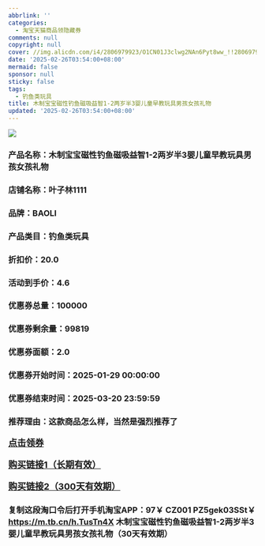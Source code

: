 ```yaml
---
abbrlink: ''
categories:
  - 淘宝天猫商品领隐藏券
comments: null
copyright: null
cover: //img.alicdn.com/i4/2806979923/O1CN01J3clwg2NAn6Pyt8ww_!!2806979923.jpg
date: '2025-02-26T03:54:00+08:00'
mermaid: false
sponsor: null
sticky: false
tags:
  - 钓鱼类玩具
title: 木制宝宝磁性钓鱼磁吸益智1-2两岁半3婴儿童早教玩具男孩女孩礼物
updated: '2025-02-26T03:54:00+08:00'
--- 
```


![](//img.alicdn.com/i4/2806979923/O1CN01J3clwg2NAn6Pyt8ww_!!2806979923.jpg)

### 产品名称：木制宝宝磁性钓鱼磁吸益智1-2两岁半3婴儿童早教玩具男孩女孩礼物
### 店铺名称：叶子林1111
### 品牌：BAOLI
### 产品类目：钓鱼类玩具
### 折扣价：20.0
### 活动到手价：4.6
### 优惠券总量：100000
### 优惠券剩余量：99819
### 优惠券面额：2.0
### 优惠券开始时间：2025-01-29 00:00:00	
### 优惠券结束时间：2025-03-20 23:59:59	
### 推荐理由：这款商品怎么样，当然是强烈推荐了

<p style="font-size: 18px; font-weight: bold;">
  <a href="这款商品太牛了！销售太火爆以至于没有设置" target="_blank">点击领券</a>
</p>
<p style="font-size: 18px; font-weight: bold;">
  <a href="https://s.click.taobao.com/t?e=m%3D2%26s%3DB6aclfqKWdNw4vFB6t2Z2ueEDrYVVa64LKpWJ%2Bin0XLjf2vlNIV67kkfnVn6TwKdPfl2ZNdwIln3ID%2FV1RqsF4wnCJeELi4I%2FIEn%2BS1IjHAB0ghlTd7WlZVm%2FOAUUFw71qrpxiwMoCNxc1AtbZGVS8KwoG3qN9KSMIIjEwveXX4LZMqoQW%2BfuB6GmlJyRiVTKWqBM3KCg2WY%2FCJtpeq1X1tBr04TzLlGgEbpBW3EUxd1IJyxE0aoMW2CgNrZRXz4lEBPqWRZqc6PgysBSxHfUOXVLEPDWL24R%2FZZwyboIqg6JA2limr22yGFCzYOOqAQ" target="_blank">购买链接1（长期有效）</a>
</p>
<p style="font-size: 18px; font-weight: bold;">
  <a href="https://s.click.taobao.com/NMr5TNs" target="_blank">购买链接2（300天有效期）</a>
</p>

### 复制这段淘口令后打开手机淘宝APP：97￥ CZ001 PZ5gek03SSt￥ https://m.tb.cn/h.TusTn4X  木制宝宝磁性钓鱼磁吸益智1-2两岁半3婴儿童早教玩具男孩女孩礼物（30天有效期）
